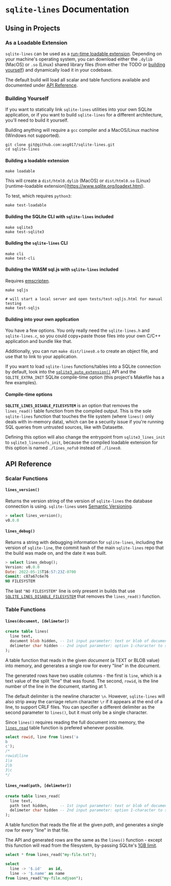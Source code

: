 # `sqlite-lines` Documentation

## Using in Projects

### As a Loadable Extension

`sqlite-lines` can be used as a [run-time loadable extension](https://www.sqlite.org/loadext.html). Depending on your machine's operating system, you can download either the `.dylib` (MacOS) or `.so` (Linux) shared library files (from either the TODO or [building yourself](#building-yourself)) and dynamically load it in your codebase.

The default build will load all scalar and table functions available and documented under [API Reference](#api-reference).

### Building Yourself

If you want to statically link `sqlite-lines` utilities into your own SQLite application, or if you want to build `sqlite-lines` for a different architecture, you'll need to build it yourself.

Building anything will require a `gcc` compiler and a MacOS/Linux machine (Windows not supported).

```
git clone git@github.com:asg017/sqlite-lines.git
cd sqlite-lines
```

#### Building a loadable extension

```
make loadable
```

This will create a `dist/html0.dylib` (MacOS) or `dist/html0.so` (Linux)[runtime-loadable extension[(https://www.sqlite.org/loadext.html).

To test, which requires `python3`:

```
make test-loadable
```

#### Building the SQLite CLI with `sqlite-lines` included

```
make sqlite3
make test-sqlite3
```

#### Building the `sqlite-lines` CLI

```
make cli
make test-cli
```

#### Building the WASM sql.js with `sqlite-lines` included

Requires [emscripten](https://github.com/emscripten-core/emscripten).

```
make sqljs

# will start a local server and open tests/test-sqljs.html for manual testing
make test-sqljs
```

#### Building into your own application

You have a few options. You only really need the `sqlite-lines.h` and `sqlite-lines.c`, so you could copy+paste those files into your own C/C++ application and bundle like that.

Additionally, you can run `make dist/lines0.o` to create an object file, and use that to link to your application.

If you want to load `sqlite-lines` functions/tables into a SQLite connection by default, look into the [`sqlite3_auto_extension()`](https://www.sqlite.org/c3ref/auto_extension.html) API and the `SQLITE_EXTRA_INIT` SQLite compile-time option (this project's Makefile has a few examples).

#### Compile-time options

**`SQLITE_LINES_DISABLE_FILESYSTEM`** is an option that removes the `lines_read()` table function from the compiled output. This is the sole `sqlite-lines` function that touches the file system (where `lines()` only deals with in-memory data), which can be a security issue if you're running SQL queries from untrusted sources, like with Datasette.

Defining this option will also change the entrypoint from `sqlite3_lines_init` to `sqlite3_linesnofs_init`, because the compiled loadable extension for this option is named `./lines_nofs0` instead of `./lines0`.

## API Reference

### Scalar Functions

#### `lines_version()`

Returns the version string of the version of `sqlite-lines` the database connection is using. `sqlite-lines` uses [Semantic Versioning](https://semver.org/).

```sql
> select lines_version();
v0.0.0
```

#### `lines_debug()`

Returns a string with debugging information for `sqlite-lines`, including the version of `sqlite-line`, the commit hash of the main `sqlite-lines` repo that the build was made on, and the date it was built.

```sql
> select lines_debug();
Version: v0.0.0
Date: 2022-05-15T16:57:23Z-0700
Commit: c87a67c6e76
NO FILESYSTEM
```

The last `"NO FILESYSTEM"` line is only present in builds that use [`SQLITE_LINES_DISABLE_FILESYSTEM`](#SQLITE_LINES_DISABLE_FILESYSTEM) that removes the `lines_read()` function.

### Table Functions

#### `lines(document, [delimeter])`

```sql
create table lines(
  line text,
  document blob hidden, -- 1st input parameter: text or blob of document to read
  delimeter char hidden -- 2nd input parameter: option 1-character to split on
);
```

A table function that reads in the given _document_ (a TEXT or BLOB value) into memory, and generates a single row for every "line" in the document.

The generated rows have two usable columns - the first is `line`, which is a text value of the split "line" that was found. The second, `rowid`, is the line number of the line in the document, starting at 1.

The default delimiter is the newline character `\n`. However, `sqlite-lines` will also strip away the carriage return character `\r` if it appears at the end of a line, to support CRLF files. You can specifier a different delimiter as the second parameter to `lines()`, but it must only be a single character.

Since `lines()` requires reading the full document into memory, the [`lines_read`](#linesreadpath-delimeter) table function is prefered whenever possible.

```sql
select rowid, line from lines('a
b
c');
/*
rowid|line
1|a
2|b
3|c
*/

```

#### `lines_read(path, [delimeter])`

```sql
create table lines_read(
  line text,
  path text hidden,     -- 1st input parameter: text or blob of document to read
  delimeter char hidden -- 2nd input parameter: option 1-character to split on
);
```

A table function that reads the file at the given _path_, and generates a single row for every "line" in that file.

The API and generated rows are the same as the `lines()` function - except this function will read from the filesystem, by-passing SQLite's [1GB limit](https://www.sqlite.org/limits.html#max_length).

```sql
select * from lines_read("my-file.txt");

select
  line -> '$.id'   as id,
  line -> '$.name' as name
from lines_read("my-file.ndjson");
```
